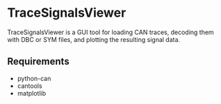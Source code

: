 # TraceSignalsViewer

TraceSignalsViewer is a GUI tool for loading CAN traces, decoding them with
DBC or SYM files, and plotting the resulting signal data.

## Requirements
- python-can
- cantools
- matplotlib
